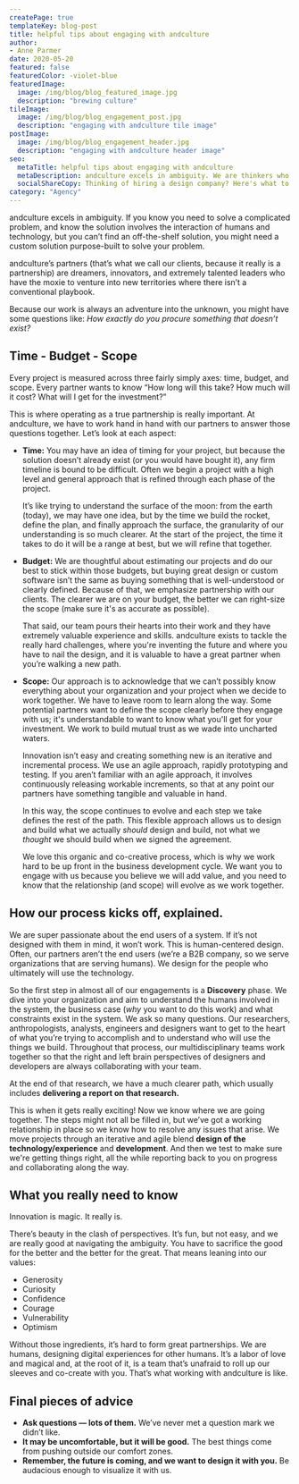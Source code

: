```yaml
---
createPage: true
templateKey: blog-post
title: helpful tips about engaging with andculture
author:
- Anne Parmer
date: 2020-05-20
featured: false
featuredColor: -violet-blue
featuredImage:
  image: /img/blog/blog_featured_image.jpg
  description: "brewing culture"
tileImage:
  image: /img/blog/blog_engagement_post.jpg
  description: "engaging with andculture tile image"
postImage:
  image: /img/blog/blog_engagement_header.jpg
  description: "engaging with andculture header image"
seo:
  metaTitle: helpful tips about engaging with andculture
  metaDescription: andculture excels in ambiguity. We are thinkers who often venture into the unknown. Fixing a broken reality requires more than a "one size fits all" solution.
  socialShareCopy: Thinking of hiring a design company? Here's what to expect — and how to have a successful relationship with us.
category: "Agency"
---
```

andculture excels in ambiguity. If you know you need to solve a complicated problem, and know the solution involves the interaction of humans and technology, but you can’t find an off-the-shelf solution, you might need a custom solution purpose-built to solve your problem.

andculture’s partners (that’s what we call our clients, because it really is a partnership) are dreamers, innovators, and extremely talented leaders who have the moxie to venture into new territories where there isn’t a conventional playbook.

Because our work is always an adventure into the unknown, you might have some questions like:  *How exactly do you procure something that doesn’t exist?*

## Time - Budget - Scope

Every project is measured across three fairly simply axes: time, budget, and scope. Every partner wants to know “How long will this take? How much will it cost? What will I get for the investment?”

This is where operating as a true partnership is really important. At andculture, we have to work hand in hand with our partners to answer those questions together. Let’s look at each aspect:

* **Time:** You may have an idea of timing for your project, but because the solution doesn’t already exist (or you would have bought it), any firm timeline is bound to be difficult. Often we begin a project with a high level and general approach that is refined through each phase of the project.

  It’s like trying to understand the surface of the moon: from the earth (today), we may have one idea, but by the time we build the rocket, define the plan, and finally approach the surface, the granularity of our understanding is so much clearer. At the start of the project, the time it takes to do it will be a range at best, but we will refine that together.
* **Budget:** We are thoughtful about estimating our projects and do our best to stick within those budgets, but buying great design or custom software isn’t the same as buying something that is well-understood or clearly defined. Because of that, we emphasize partnership with our clients. The clearer we are on your budget, the better we can right-size the scope (make sure it's as accurate as possible).

  That said, our team pours their hearts into their work and they have extremely valuable experience and skills. andculture exists to tackle the really hard challenges, where you're inventing the future and where you have to nail the design, and it is valuable to have a great partner when you’re walking a new path.
* **Scope:** Our approach is to acknowledge that we can’t possibly know everything about your organization and your project when we decide to work together. We have to leave room to learn along the way. Some potential partners want to define the scope clearly before they engage with us; it's understandable to want to know what you'll get for your investment. We work to build mutual trust as we wade into uncharted waters.

  Innovation isn’t easy and creating something new is an iterative and incremental process. We use an agile approach, rapidly prototyping and testing. If you aren’t familiar with an agile approach, it involves continuously releasing workable increments, so that at any point our partners have something tangible and valuable in hand.

  In this way, the scope continues to evolve and each step we take defines the rest of the path. This flexible approach allows us to design and build what we actually *should* design and build, not what we *thought* we should build when we signed the agreement.

  We love this organic and co-creative process, which is why we work hard to be up front in the business development cycle. We want you to engage with us because you believe we will add value, and you need to know that the relationship (and scope) will evolve as we work together.

## How our process kicks off, explained.

We are super passionate about the end users of a system. If it’s not designed with them in mind, it won’t work. This is human-centered design. Often, our partners aren’t the end users (we’re a B2B company, so we serve organizations that are serving humans). We design for the people who ultimately will use the technology.

So the first step in almost all of our engagements is a **Discovery** phase. We dive into your organization and aim to understand the humans involved in the system, the business case (*why* you want to do this work) and what constraints exist in the system. We ask so many questions. Our researchers, anthropologists, analysts, engineers and designers want to get to the heart of what you’re trying to accomplish and to understand who will use the things we build. Throughout that process, our multidisciplinary teams work together so that the right and left brain perspectives of designers and developers are always collaborating with your team.

At the end of that research, we have a much clearer path, which usually includes **delivering a report on that research.**

This is when it gets really exciting! Now we know where we are going together. The steps might not all be filled in, but we’ve got a working relationship in place so we know how to resolve any issues that arise. We move projects through an iterative and agile blend **design of the technology/experience** and **development**. And then we test to make sure we're getting things right, all the while reporting back to you on progress and collaborating along the way.

## What you really need to know

Innovation is magic. It really is.

There’s beauty in the clash of perspectives. It’s fun, but not easy, and we are really good at navigating the ambiguity. You have to sacrifice the good for the better and the better for the great. That means leaning into our values:

* Generosity
* Curiosity
* Confidence
* Courage
* Vulnerability
* Optimism

Without those ingredients, it’s hard to form great partnerships. We are humans, designing digital experiences for other humans. It’s a labor of love and magical and, at the root of it, is a team that’s unafraid to roll up our sleeves and co-create with you. That’s what working with andculture is like.

## Final pieces of advice

* **Ask questions &mdash; lots of them.** We’ve never met a question mark we didn’t like.
* **It may be uncomfortable, but it will be good.** The best things come from pushing outside our comfort zones.
* **Remember, the future is coming, and we want to design it with you.** Be audacious enough to visualize it with us.